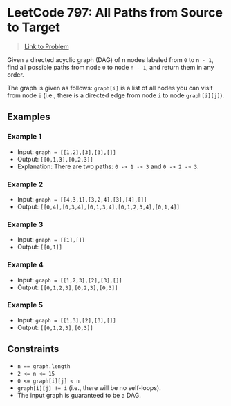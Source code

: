 # LeetCode 797: All Paths from Source to Target

> [Link to Problem](https://leetcode.com/problems/all-paths-from-source-to-target/)

Given a directed acyclic graph (DAG) of n nodes labeled from `0` to `n - 1`, find all possible paths from node `0` to node `n - 1`, and return them in any order.

The graph is given as follows: `graph[i]` is a list of all nodes you can visit from node `i` (i.e., there is a directed edge from node `i` to node `graph[i][j]`).

## Examples

### Example 1

- Input: `graph = [[1,2],[3],[3],[]]`
- Output: `[[0,1,3],[0,2,3]]`
- Explanation: There are two paths: `0 -> 1 -> 3` and `0 -> 2 -> 3`.

### Example 2

- Input: `graph = [[4,3,1],[3,2,4],[3],[4],[]]`
- Output: `[[0,4],[0,3,4],[0,1,3,4],[0,1,2,3,4],[0,1,4]]`

### Example 3

- Input: `graph = [[1],[]]`
- Output: `[[0,1]]`

### Example 4

- Input: `graph = [[1,2,3],[2],[3],[]]`
- Output: `[[0,1,2,3],[0,2,3],[0,3]]`

### Example 5

- Input: `graph = [[1,3],[2],[3],[]]`
- Output: `[[0,1,2,3],[0,3]]`

## Constraints

- `n == graph.length`
- `2 <= n <= 15`
- `0 <= graph[i][j] < n`
- `graph[i][j] != i` (i.e., there will be no self-loops).
- The input graph is guaranteed to be a DAG.
